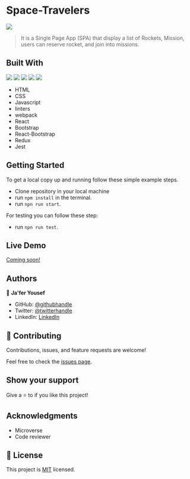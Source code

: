 # Space-Travelers


![](https://img.shields.io/badge/Microverse-blueviolet)

> It is a Single Page App (SPA) that display a list of Rockets, Mission, users can reserve rocket, and join into missions.


## Built With
![](https://img.shields.io/badge/-HTML-orange) ![](https://img.shields.io/badge/-CSS-blue) ![](https://img.shields.io/badge/-JavaScript-yellow) ![](https://img.shields.io/badge/-React-cyan) ![](https://img.shields.io/badge/-Redux-red)

- HTML
- CSS
- Javascript
- linters
- webpack
- React
- Bootstrap
- React-Bootstrap
- Redux
- Jest

## Getting Started

To get a local copy up and running follow these simple example steps.

- Clone repository in your local machine
- run `npm install` in the terminal.
- run `npn run start`.

For testing you can follow these step:
- run `npn run test`.

## Live Demo

[Coming soon!]()

## Authors

👤 **Ja'fer Yousef**

- GitHub: [@githubhandle](https://github.com/jaferIdrees)
- Twitter: [@twitterhandle](https://twitter.com/jafel_l)
- LinkedIn: [LinkedIn](https://linkedin.com/in/jaferll)

## 🤝 Contributing

Contributions, issues, and feature requests are welcome!

Feel free to check the [issues page](https://github.com/jaferIdrees/space-travelers-hub/issues).

## Show your support

Give a ⭐️ to if you like this project!


## Acknowledgments

- Microverse
- Code reviewer

## 📝 License

This project is [MIT](https://github.com/fahimy143/bookstroe-react-app/blob/Dev/LICENSE.md) licensed.